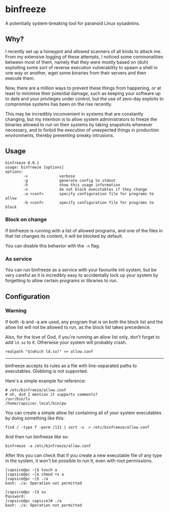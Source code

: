 # binfreeze

A potentially system-breaking tool for paranoid Linux sysadmins.

## Why?

I recently set up a honeypot and allowed scanners of all kinds to attack me. From my extensive logging of these attempts, I noticed some commonalities between most of them, namely that they were mostly based on (duh) exploiting some sort of reverse execution vulnerability to spawn a shell in one way or another, wget some binaries from their servers and then execute them.

Now, there are a million ways to prevent these things from happening, or at least to minimise their potential damage, such as keeping your software up to date and your privileges under control, but the use of zero-day exploits to compromise systems has been on the rise recently.

This may be incredibly inconvenient in systems that are constantly changing, but my intention is to allow system administrators to freeze the binaries allowed to run on their systems by taking snapshots whenever necessary, and to forbid the execution of unexpected things in production environments, thereby preventing sneaky intrusions.

## Usage

```
binfreeze 0.0.1
usage: binfreeze [options]
options:
        -v              verbose
        -g              generate config to stdout
        -h              show this usage information
        -n              do not block executables if they change
        -a <conf>       specify configuration file for programs to allow
        -b <conf>       specify configuration file for programs to block
```

### Block on change

If binfreeze is running with a list of allowed programs, and one of the files in that list changes its content, it will be blocked by default.

You can disable this behavior with the `-n` flag.

### As service

You can run binfreeze as a service with your favourite init system, but be very careful as it is incredibly easy to accidentally lock up your system by forgetting to allow certain programs or libraries to run.

## Configuration

### Warning

If both -b and -a are used, any program that is on both the block list and the allow list will not be allowed to run, as the block list takes precedence.

Also, for the love of God, if you're running an allow list only, don't forget to add `ld.so` to it. Otherwise your system will probably crash.

```
realpath "$(which ld.so)" >> allow.conf
```
---

binfreeze accepts its rules as a file with line-separated paths to executables. Globbing is not supported.

Here's a simple example for reference:

```
# /etc/binfreeze/allow.conf
# oh, did I mention it supports comments?
/usr/bin/ls
/home/capsice/.local/bin/pw
```

You can create a simple allow list containing all of your system executables by doing something like this:

```
find / -type f -perm /111 | sort -u  > /etc/binfreeze/allow.conf
```

And then run binfreeze like so:

```
binfreeze -a /etc/binfreeze/allow.conf
```

After this you can check that if you create a new executable file of any type in the system, it won't be possible to run it, even with root permissions.

```
[capsice@pc ~]$ touch a
[capsice@pc ~]$ chmod +x a
[capsice@pc ~]$ ./a 
bash: ./a: Operation not permitted

[capsice@pc ~]$ su
Password: 
[capsice@pc capsice]# ./a 
bash: ./a: Operation not permitted

```
